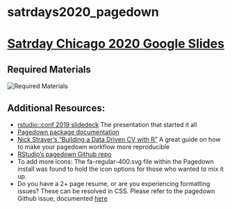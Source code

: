 # satrdays2020_pagedown

# [Satrday Chicago 2020 Google Slides](https://docs.google.com/presentation/d/1sIltNgEWKfoaim2jyrw8GbcoX1UuKRPQSSIhItHubEw/edit#slide=id.p)

## Required Materials

![Required Materials](https://github.com/scarlett425/satrdays2020_pagedown/blob/master/Required%20Materials.PNG)

## Additional Resources:
- [rstudio::conf 2019 slidedeck](https://slides.yihui.org/2019-rstudio-conf-pagedown.html#1) The presentation that started it all
- [Pagedown package documentation](https://rstudio.github.io/pagedown/) 
- [Nick Strayer’s “Building a Data Driven CV with R”](https://livefreeordichotomize.com/2019/09/04/building_a_data_driven_cv_with_r/) A great guide on how to make your pagedown workflow more reproducible
- [RStudio’s pagedown Github repo](https://github.com/rstudio/pagedown) 
- To add more icons: The fa-regular-400.svg file within the Pagedown install was found to hold the icon options for those who wanted to mix it up.
- Do you have a 2+ page resume, or are you experiencing formatting issues? These can be resolved in CSS. Please refer to the pagedown Github issue, documented [here](https://github.com/rstudio/pagedown/issues/15)
